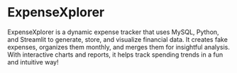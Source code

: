 # ExpenseXplorer
ExpenseXplorer is a dynamic expense tracker that uses MySQL, Python, and Streamlit to generate, store, and visualize financial data. It creates fake expenses, organizes them monthly, and merges them for insightful analysis. With interactive charts and reports, it helps track spending trends in a fun and intuitive way!

